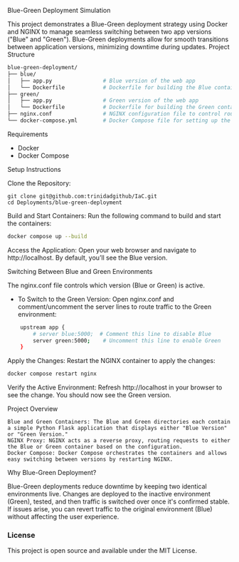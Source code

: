 Blue-Green Deployment Simulation

This project demonstrates a Blue-Green deployment strategy using Docker and NGINX to manage seamless switching between two app versions ("Blue" and "Green"). Blue-Green deployments allow for smooth transitions between application versions, minimizing downtime during updates.
Project Structure

```bash
blue-green-deployment/
├── blue/
│   ├── app.py                # Blue version of the web app
│   └── Dockerfile            # Dockerfile for building the Blue container
├── green/
│   ├── app.py                # Green version of the web app
│   └── Dockerfile            # Dockerfile for building the Green container
├── nginx.conf                # NGINX configuration file to control routing
└── docker-compose.yml        # Docker Compose file for setting up the environment
```

Requirements

- Docker
- Docker Compose

Setup Instructions

Clone the Repository:
```
git clone git@github.com:trinidadgithub/IaC.git
cd Deployments/blue-green-deployment
```
Build and Start Containers: Run the following command to build and start the containers:
```bash
docker compose up --build
````
Access the Application: Open your web browser and navigate to http://localhost. By default, you’ll see the Blue version.

Switching Between Blue and Green Environments

The nginx.conf file controls which version (Blue or Green) is active.

- To Switch to the Green Version:  Open nginx.conf and comment/uncomment the server lines to route traffic to the Green environment:

```bash
    upstream app {
        # server blue:5000;  # Comment this line to disable Blue
        server green:5000;    # Uncomment this line to enable Green
    }
````

Apply the Changes: Restart the NGINX container to apply the changes:
```bash
docker compose restart nginx
```

Verify the Active Environment:  Refresh http://localhost in your browser to see the change. You should now see the Green version.

Project Overview

    Blue and Green Containers: The Blue and Green directories each contain a simple Python Flask application that displays either "Blue Version" or "Green Version."
    NGINX Proxy: NGINX acts as a reverse proxy, routing requests to either the Blue or Green container based on the configuration.
    Docker Compose: Docker Compose orchestrates the containers and allows easy switching between versions by restarting NGINX.

Why Blue-Green Deployment?

Blue-Green deployments reduce downtime by keeping two identical environments live. Changes are deployed to the inactive environment (Green), tested, and then traffic is switched over once it's confirmed stable. If issues arise, you can revert traffic to the original environment (Blue) without affecting the user experience.

### License

This project is open source and available under the MIT License.